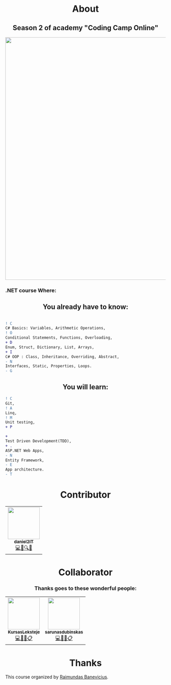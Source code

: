 <h1 align="center"> About </h1>
<h2 align="center">Season 2 of academy "Coding Camp Online"</h2>

<p align="center">
    <a data-flickr-embed="true" href="https://daniel2it.github.io/Demo_Portfolio/" title=""><img src="https://live.staticflickr.com/65535/50663803978_5c73ec36b4_c.jpg" height="760" width="600" alt=""></a>
</p>

### .NET course Where:

<h2 align="center"> You already have to know: </h2>

```diff
       
! C
C# Basics: Variables, Arithmetic Operations,                      
! O
Conditional Statements, Functions, Overloading,    
+ D
Enum, Struct, Dictionary, List, Arrays,                                     
+ I 
C# OOP : Class, Inheritance, Overriding, Abstract, 
- N
Interfaces, Static, Properties, Loops.                    
- G
```

<h2 align="center"> You will learn: </h2>

```diff
! C
Git,                    
! A
Linq,
! M
Unit testing,                            
+ P 

+ 
Test Driven Development(TDD),
+ .
ASP.NET Web Apps,    
- N
Entity Framework, 
- E
App architecture. 
- T
```

<h1 align="center"> Contributor </h1>

<table align="center">
    <tr>
      <td align="center"><a href="https://github.com/daniel2IT"><img src="https://avatars3.githubusercontent.com/u/50612327?s=460&u=1614a57bfccd4ca1ee28e5920200b3b0f9bf15df&v=4" width="100px;" alt=""/><br /><sub><b>daniel2IT</b></sub></a><br /><a href="#maintenance-dsabanin" title="Maintenance">💻💬🔍👀</a></td>
    </tr>
</table>

<h1 align="center"> Collaborator </h1>

<h3 align="center"> Thanks goes to these wonderful people: </h3>

<table  align="center">
    <tr>
      <td align="center"><a href="https://github.com/KursasLeksteje"><img src="https://avatars2.githubusercontent.com/u/1368173?s=460&v=4" width="100px;" alt=""/><br /><sub><b>KursasLeksteje</b></sub></a><br /><a href="#maintenance-dsabanin" title="Maintenance">💻📖💬📋</a></td>
     <td align="center"><a href="https://github.com/sarunasdubinskas"><img src="https://media-exp1.licdn.com/dms/image/C4D03AQH3fxVYJuxbAw/profile-displayphoto-shrink_400_400/0?e=1611792000&v=beta&t=zTkPU1pzw72WTand8dV_sOlIZG24Wb8nkolKSOD6G98" width="100px;" alt=""/><br /><sub><b>sarunasdubinskas</b></sub></a><br /><a href="#maintenance-dsabanin" title="Maintenance">💻📖💬📋</a></td>
    </tr>
</table>

<h1 align="center"> Thanks </h1>

This course organized by
[Raimundas Banevicius](#).
